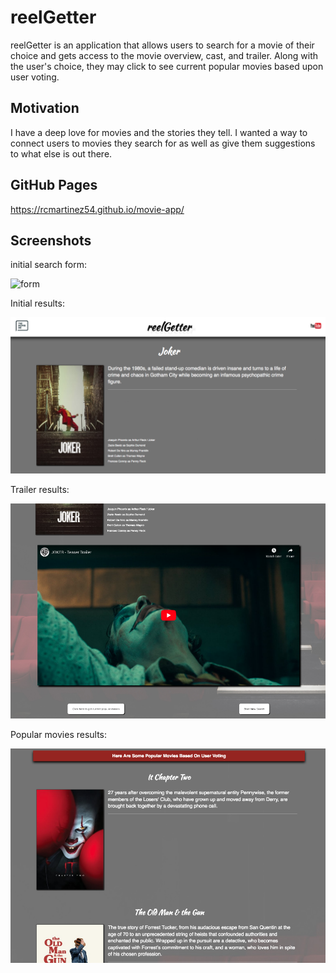 # reelGetter

reelGetter is an application that allows users to search for a movie of their choice and gets access to the movie overview, cast, and trailer.  Along with the user's choice, they may click to see current popular movies based upon user voting.

## Motivation

I have a deep love for movies and the stories they tell.  I wanted a way to connect users to movies they search for as well as give them suggestions to what else is out there.

## GitHub Pages 

https://rcmartinez54.github.io/movie-app/

## Screenshots

initial search form: 

![form](img/)

Initial results:

![initial-results](img/main-payload.png)

Trailer results: 

![trailer results](img/trailer.png)

Popular movies results:

![list of current popular movies](img/popular-search.png)